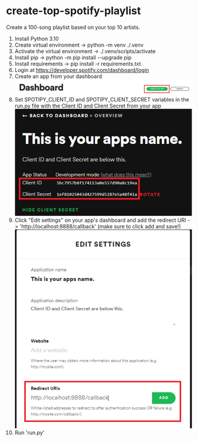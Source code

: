 # create-top-spotify-playlist
Create a 100-song playlist based on your top 10 artists.

1. Install Python 3.10
2. Create virtual environment -> python -m venv ./.venv
3. Activate the virtual environment -> ./.venv/scripts/activate
4. Install pip -> python -m pip install --upgrade pip
5. Install requirements -> pip install -r requirements.txt
6. Login at https://developer.spotify.com/dashboard/login
7. Create an app from your dashboard\
![Step 7](/pictures/step-7.png?raw=true)
8. Set SPOTIPY_CLIENT_ID and SPOTIPY_CLIENT_SECRET variables in the run.py file with the Client ID and Client Secret from your app\
![Step 8](/pictures/step-8.png?raw=true)
9. Click "Edit settings" on your app's dashboard and add the redirect URI -> 'http://localhost:8888/callback' (make sure to click add and save!)\
![Step 9](/pictures/step-9.png?raw=true)
10. Run 'run.py'
